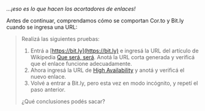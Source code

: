 _...¡eso es lo que hacen los acortadores de enlaces!_

Antes de continuar, comprendamos cómo se comportan Cor.to y Bit.ly cuando se ingresa una URL: 


> Realizá las siguientes pruebas: 
> 
> 1. Entrá a [https://bit.ly](https://bit.ly) e ingresá  la URL del artículo de Wikipedia  [Que será, será](https://es.wikipedia.org/wiki/Que_Sera,_Sera_(Whatever_Will_Be,_Will_Be)). Anotá la URL corta generada y verificá que el enlace funcione adecuadamente. 
> 2. Ahora ingresá la URL de [High Availability](https://en.wikipedia.org/wiki/High_availability) y anotá y verificá el nuevo enlace.
> 3. Volvé a entrar a Bit.ly, pero esta vez en modo incógnito, y repetí el paso anterior.
> 
> ¿Qué conclusiones podés sacar?
